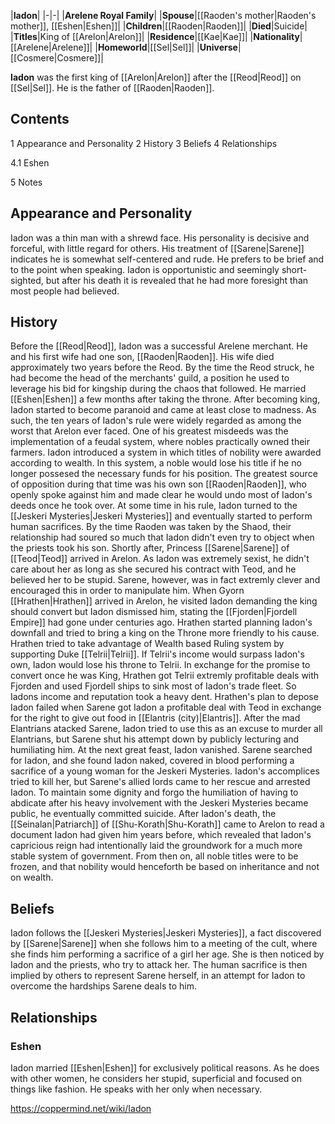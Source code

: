 |**Iadon**|
|-|-|
|**Arelene Royal Family**|
|**Spouse**|[[Raoden's mother\|Raoden's mother]], [[Eshen\|Eshen]]|
|**Children**|[[Raoden\|Raoden]]|
|**Died**|Suicide|
|**Titles**|King of [[Arelon\|Arelon]]|
|**Residence**|[[Kae\|Kae]]|
|**Nationality**|[[Arelene\|Arelene]]|
|**Homeworld**|[[Sel\|Sel]]|
|**Universe**|[[Cosmere\|Cosmere]]|

**Iadon** was the first king of [[Arelon\|Arelon]] after the [[Reod\|Reod]] on [[Sel\|Sel]]. He is the father of [[Raoden\|Raoden]].

## Contents

1 Appearance and Personality
2 History
3 Beliefs
4 Relationships

4.1 Eshen


5 Notes


## Appearance and Personality
Iadon was a thin man with a shrewd face.
His personality is decisive and forceful, with little regard for others. His treatment of [[Sarene\|Sarene]] indicates he is somewhat self-centered and rude. He prefers to be brief and to the point when speaking. Iadon is opportunistic and seemingly short-sighted, but after his death it is revealed that he had more foresight than most people had believed.

## History
Before the [[Reod\|Reod]], Iadon was a successful Arelene merchant. He and his first wife had one son, [[Raoden\|Raoden]]. His wife died approximately two years before the Reod. By the time the Reod struck, he had become the head of the merchants' guild, a position he used to leverage his bid for kingship during the chaos that followed. He married [[Eshen\|Eshen]] a few months after taking the throne. After becoming king, Iadon started to become paranoid and came at least close to madness. As such, the ten years of Iadon's rule were widely regarded as among the worst that Arelon ever faced. One of his greatest misdeeds was the implementation of a feudal system, where nobles practically owned their farmers. Iadon introduced a system in which titles of nobility were awarded according to wealth. In this system, a noble would lose his title if he no longer possesed the necessary funds for his position. The greatest source of opposition during that time was his own son [[Raoden\|Raoden]], who openly spoke against him and made clear he would undo most of Iadon's deeds once he took over. At some time in his rule, Iadon turned to the [[Jeskeri Mysteries\|Jeskeri Mysteries]] and eventually started to perform human sacrifices. By the time Raoden was taken by the Shaod, their relationship had soured so much that Iadon didn't even try to object when the priests took his son.
Shortly after, Princess [[Sarene\|Sarene]] of [[Teod\|Teod]] arrived in Arelon. As Iadon was extremely sexist, he didn't care about her as long as she secured his contract with Teod, and he believed her to be stupid. Sarene, however, was in fact extremly clever and encouraged this in order to manipulate him. When Gyorn [[Hrathen\|Hrathen]] arrived in Arelon, he visited Iadon demanding the king should convert but Iadon dismissed him, stating the [[Fjorden\|Fjordell Empire]] had gone under centuries ago. Hrathen started planning Iadon's downfall and tried to bring a king on the Throne more friendly to his cause. Hrathen tried to take advantage of Wealth based Ruling system by supporting Duke [[Telrii\|Telrii]]. If Telrii's income would surpass Iadon's own, Iadon would lose his throne to Telrii. In exchange for the promise to convert once he was King, Hrathen got Telrii extremly profitable deals with Fjorden and used Fjordell ships to sink most of Iadon's trade fleet. So Iadons income and reputation took a heavy dent. Hrathen's plan to depose Iadon failed when Sarene got Iadon a profitable deal with Teod in exchange for the right to give out food in [[Elantris (city)\|Elantris]]. After the mad Elantrians atacked Sarene, Iadon tried to use this as an excuse to murder all Elantrians, but Sarene shut his attempt down by publicly lecturing and humiliating him. At the next great feast, Iadon vanished. Sarene searched for Iadon, and she found Iadon naked, covered in blood performing a sacrifice of a young woman for the Jeskeri Mysteries. Iadon's accomplices tried to kill her, but Sarene's allied lords came to her rescue and arrested Iadon.
To maintain some dignity and forgo the humiliation of having to abdicate after his heavy involvement with the Jeskeri Mysteries became public, he eventually committed suicide. After Iadon's death, the [[Seinalan\|Patriarch]] of [[Shu-Korath\|Shu-Korath]] came to Arelon to read a document Iadon had given him years before, which revealed that Iadon's capricious reign had intentionally laid the groundwork for a much more stable system of government. From then on, all noble titles were to be frozen, and that nobility would henceforth be based on inheritance and not on wealth.

## Beliefs
Iadon follows the [[Jeskeri Mysteries\|Jeskeri Mysteries]], a fact discovered by [[Sarene\|Sarene]] when she follows him to a meeting of the cult, where she finds him performing a sacrifice of a girl her age. She is then noticed by Iadon and the priests, who try to attack her. The human sacrifice is then implied by others to represent Sarene herself, in an attempt for Iadon to overcome the hardships Sarene deals to him.

## Relationships
### Eshen
Iadon married [[Eshen\|Eshen]] for exclusively political reasons. As he does with other women, he considers her stupid, superficial and focused on things like fashion. He speaks with her only when necessary.



https://coppermind.net/wiki/Iadon